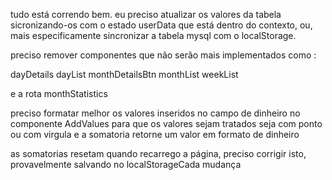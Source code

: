 
tudo está correndo bem.
eu preciso atualizar os valores da tabela sicronizando-os com o
estado userData que está dentro do contexto, ou, mais especificamente sincronizar
a tabela mysql com o localStorage.

preciso remover componentes que não serão mais implementados como :

dayDetails
dayList
monthDetailsBtn
monthList
weekList

e a rota monthStatistics


preciso formatar melhor os valores inseridos no campo de dinheiro no componente AddValues
para que os valores sejam tratados seja com ponto ou com virgula e a somatoria retorne um valor
em formato de dinheiro

as somatorias resetam quando recarrego a página, preciso corrigir isto, provavelmente
salvando no localStorageCada mudança